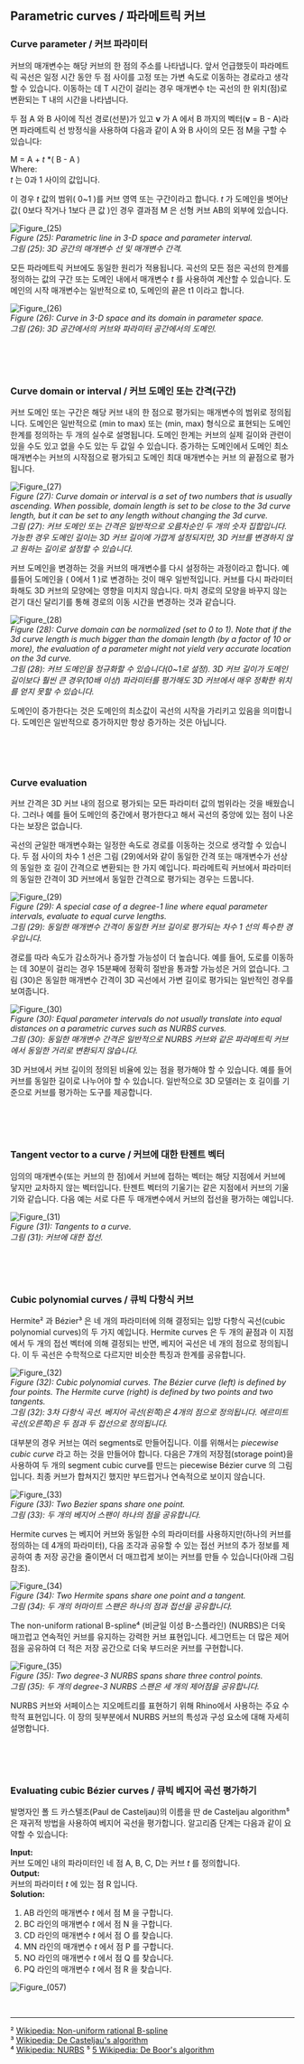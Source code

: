 ## Parametric curves / 파라메트릭 커브

### Curve parameter / 커브 파라미터

커브의 매개변수는 해당 커브의 한 점의 주소를 나타냅니다. 앞서 언급했듯이 파라메트릭 곡선은 일정 시간 동안 두 점 사이를 고정 또는 가변 속도로 이동하는 경로라고 생각할 수 있습니다. 이동하는 데 T 시간이 걸리는 경우 매개변수 t는 곡선의 한 위치(점)로 변환되는 T 내의 시간을 나타냅니다.

두 점 A 와 B 사이에 직선 경로(선분)가 있고 **v** 가 A 에서 B 까지의 벡터(**v** = B - A)라면 파라메트릭 선 방정식을 사용하여 다음과 같이 A 와 B 사이의 모든 점 M을 구할 수 있습니다:

M = A + *t* *( B - A ) <br>
Where: <br>
*t* 는 0과 1 사이의 값입니다.

이 경우 *t* 값의 범위( 0~1 )를 커브 영역 또는 구간이라고 합니다. *t* 가 도메인을 벗어난 값( 0보다 작거나 1보다 큰 값 )인 경우 결과점 M 은 선형 커브 AB의 외부에 있습니다.

![Figure_(25)](https://github.com/user-attachments/assets/66daf3b6-9203-401e-ad21-dd632022a164) <br>
*Figure (25): Parametric line in 3-D space and parameter interval.* <br>
*그림 (25): 3D 공간의 매개변수 선 및 매개변수 간격.*

모든 파라메트릭 커브에도 동일한 원리가 적용됩니다. 곡선의 모든 점은 곡선의 한계를 정의하는 값의 구간 또는 도메인 내에서 매개변수 *t* 를 사용하여 계산할 수 있습니다. 도메인의 시작 매개변수는 일반적으로 t0, 도메인의 끝은 t1 이라고 합니다.

![Figure_(26)](https://github.com/user-attachments/assets/0615a9cf-2997-4bc7-8ce8-f11404440f4a) <br>
*Figure (26): Curve in 3-D space and its domain in parameter space.* <br>
*그림 (26): 3D 공간에서의 커브와 파라미터 공간에서의 도메인.*

<br>
<br>
<br>

### Curve domain or interval / 커브 도메인 또는 간격(구간)

커브 도메인 또는 구간은 해당 커브 내의 한 점으로 평가되는 매개변수의 범위로 정의됩니다. 도메인은 일반적으로 (min to max) 또는 (min, max) 형식으로 표현되는 도메인 한계를 정의하는 두 개의 실수로 설명됩니다. 도메인 한계는 커브의 실제 길이와 관련이 있을 수도 있고 없을 수도 있는 두 값일 수 있습니다. 증가하는 도메인에서 도메인 최소 매개변수는 커브의 시작점으로 평가되고 도메인 최대 매개변수는 커브 의 끝점으로 평가됩니다.

![Figure_(27)](https://github.com/user-attachments/assets/729785fa-d914-4def-a135-bfc24b7df3b5) <br>
*Figure (27): Curve domain or interval is a set of two numbers that is usually ascending. When possible, domain length is set to be close to the 3d curve length, but it can be set to any length without changing the 3d curve.* <br>
*그림 (27): 커브 도메인 또는 간격은 일반적으로 오름차순인 두 개의 숫자 집합입니다. 가능한 경우 도메인 길이는 3D 커브 길이에 가깝게 설정되지만, 3D 커브를 변경하지 않고 원하는 길이로 설정할 수 있습니다.*

커브 도메인을 변경하는 것을 커브의 매개변수를 다시 설정하는 과정이라고 합니다. 예를들어 도메인을 ( 0에서 1 )로 변경하는 것이 매우 일반적입니다.
커브를 다시 파라미터화해도 3D 커브의 모양에는 영향을 미치지 않습니다. 마치 경로의 모양을 바꾸지 않는 걷기 대신 달리기를 통해 경로의 이동 시간을 변경하는 것과 같습니다.

![Figure_(28)](https://github.com/user-attachments/assets/22a9cc2c-6e4e-4bec-9e0b-97268c407072) <br>
*Figure (28): Curve domain can be normalized (set to 0 to 1). Note that if the 3d curve length is much bigger than the domain length (by a factor of 10 or more), the evaluation of a parameter might not yield very accurate location on the 3d curve.* <br>
*그림 (28): 커브 도메인을 정규화할 수 있습니다(0~1로 설정). 3D 커브 길이가 도메인 길이보다 훨씬 큰 경우(10배 이상) 파라미터를 평가해도 3D 커브에서 매우 정확한 위치를 얻지 못할 수 있습니다.*

도메인이 증가한다는 것은 도메인의 최소값이 곡선의 시작을 가리키고 있음을 의미합니다. 도메인은 일반적으로 증가하지만 항상 증가하는 것은 아닙니다.

<br>
<br>
<br>

### Curve evaluation

커브 간격은 3D 커브 내의 점으로 평가되는 모든 파라미터 값의 범위라는 것을 배웠습니다. 그러나 예를 들어 도메인의 중간에서 평가한다고 해서 곡선의 중앙에 있는 점이 나온다는 보장은 없습니다.

곡선의 균일한 매개변수화는 일정한 속도로 경로를 이동하는 것으로 생각할 수 있습니다. 두 점 사이의 차수 1 선은 그림 (29)에서와 같이 동일한 간격 또는 매개변수가 선상의 동일한 호 길이 간격으로 변환되는 한 가지 예입니다. 파라메트릭 커브에서 파라미터의 동일한 간격이 3D 커브에서 동일한 간격으로 평가되는 경우는 드뭅니다.

![Figure_(29)](https://github.com/user-attachments/assets/c52c653c-5a41-4516-a5a7-6572c68fa17f) <br>
*Figure (29): A special case of a degree-1 line where equal parameter intervals, evaluate to equal curve lengths.* <br>
*그림 (29): 동일한 매개변수 간격이 동일한 커브 길이로 평가되는 차수 1 선의 특수한 경우입니다.*

경로를 따라 속도가 감소하거나 증가할 가능성이 더 높습니다. 예를 들어, 도로를 이동하는 데 30분이 걸리는 경우 15분째에 정확히 절반을 통과할 가능성은 거의 없습니다. 그림 (30)은 동일한 매개변수 간격이 3D 곡선에서 가변 길이로 평가되는 일반적인 경우를 보여줍니다.

![Figure_(30)](https://github.com/user-attachments/assets/cf85d47d-9c32-4a9a-b9c8-668ee491fa49) <br>
*Figure (30): Equal parameter intervals do not usually translate into equal distances on a parametric curves such as NURBS curves.* <br>
*그림 (30): 동일한 매개변수 간격은 일반적으로 NURBS 커브와 같은 파라메트릭 커브에서 동일한 거리로 변환되지 않습니다.*

3D 커브에서 커브 길이의 정의된 비율에 있는 점을 평가해야 할 수 있습니다. 예를 들어 커브를 동일한 길이로 나누어야 할 수 있습니다. 일반적으로 3D 모델러는 호 길이를 기준으로 커브를 평가하는 도구를 제공합니다.

<br>
<br>
<br>

### Tangent vector to a curve / 커브에 대한 탄젠트 벡터

임의의 매개변수(또는 커브의 한 점)에서 커브에 접하는 벡터는 해당 지점에서 커브에 닿지만 교차하지 않는 벡터입니다. 탄젠트 벡터의 기울기는 같은 지점에서 커브의 기울기와 같습니다. 다음 예는 서로 다른 두 매개변수에서 커브의 접선을 평가하는 예입니다.

![Figure_(31)](https://github.com/user-attachments/assets/91a6d417-5b32-429b-87fa-c934e311feaf) <br>
*Figure (31): Tangents to a curve.* <br>
*그림 (31): 커브에 대한 접선.*

<br>
<br>
<br>

### Cubic polynomial curves / 큐빅 다항식 커브

Hermite² 과 Bézier³ 은 네 개의 파라미터에 의해 결정되는 입방 다항식 곡선(cubic polynomial curves)의 두 가지 예입니다. Hermite curves 은 두 개의 끝점과 이 지점에서 두 개의 접선 벡터에 의해 결정되는 반면, 베지어 곡선은 네 개의 점으로 정의됩니다. 이 두 곡선은 수학적으로 다르지만 비슷한 특징과 한계를 공유합니다.

![Figure_(32)](https://github.com/user-attachments/assets/a5aac9fe-cb01-44b9-aa60-bbb24dfe1dba) <br>
*Figure (32): Cubic polynomial curves. The Bézier curve (left) is defined by four points. The Hermite curve (right) is defined by two points and two tangents.* <br>
*그림 (32): 3차 다항식 곡선. 베지어 곡선(왼쪽)은 4개의 점으로 정의됩니다. 에르미트 곡선(오른쪽)은 두 점과 두 접선으로 정의됩니다.*

대부분의 경우 커브는 여러 segments로 만들어집니다. 이를 위해서는 *piecewise cubic curve* 라고 하는 것을 만들어야 합니다. 다음은 7개의 저장점(storage point)을 사용하여 두 개의 segment cubic curve를 만드는 piecewise Bézier curve 의 그림입니다. 최종 커브가 합쳐지긴 했지만 부드럽거나 연속적으로 보이지 않습니다.

![Figure_(33)](https://github.com/user-attachments/assets/d762fe0f-c53b-467b-9934-0155179d7836) <br>
*Figure (33): Two Bezier spans share one point.* <br>
*그림 (33): 두 개의 베지어 스팬이 하나의 점을 공유합니다.*

Hermite curves 는 베지어 커브와 동일한 수의 파라미터를 사용하지만(하나의 커브를 정의하는 데 4개의 파라미터), 다음 조각과 공유할 수 있는 접선 커브의 추가 정보를 제공하여 총 저장 공간을 줄이면서 더 매끄럽게 보이는 커브를 만들 수 있습니다(아래 그림 참조).

![Figure_(34)](https://github.com/user-attachments/assets/f5138f00-86c9-4269-a24c-85d63a145f4e) <br>
*Figure (34): Two Hermite spans share one point and a tangent.* <br>
*그림 (34): 두 개의 허마이트 스팬은 하나의 점과 접선을 공유합니다.*

The non-uniform rational B-spline⁴ (비균일 이성 B-스플라인) (NURBS)은 더욱 매끄럽고 연속적인 커브를 유지하는 강력한 커브 표현입니다. 세그먼트는 더 많은 제어점을 공유하여 더 적은 저장 공간으로 더욱 부드러운 커브를 구현합니다.

![Figure_(35)](https://github.com/user-attachments/assets/27851a45-3ba5-439f-9dfe-2f18bcfbf168) <br>
*Figure (35): Two degree-3 NURBS spans share three control points.* <br>
*그림 (35): 두 개의 degree-3 NURBS 스팬은 세 개의 제어점을 공유합니다.*

NURBS 커브와 서페이스는 지오메트리를 표현하기 위해 Rhino에서 사용하는 주요 수학적 표현입니다. 이 장의 뒷부분에서 NURBS 커브의 특성과 구성 요소에 대해 자세히 설명합니다.

<br>
<br>
<br>

### Evaluating cubic Bézier curves / 큐빅 베지어 곡선 평가하기

발명자인 폴 드 카스텔조(Paul de Casteljau)의 이름을 딴 de Casteljau algorithm⁵은 재귀적 방법을 사용하여 베지어 곡선을 평가합니다. 알고리즘 단계는 다음과 같이 요약할 수 있습니다:

**Input:** <br>
커브 도메인 내의 파라미터인 네 점 A, B, C, D는 커브 *t* 를 정의합니다. <br>
**Output:** <br>
커브의 파라미터 *t* 에 있는 점 R 입니다. <br>
**Solution:** <br>
1. AB 라인의 매개변수 *t* 에서 점 M 을 구합니다.
2. BC 라인의 매개변수 *t* 에서 점 N 을 구합니다.
3. CD 라인의 매개변수 *t* 에서 점 O 를 찾습니다.
4. MN 라인의 매개변수 *t* 에서 점 P 를 구합니다.
5. NO 라인의 매개변수 *t* 에서 점 Q 를 찾습니다.
6. PQ 라인의 매개변수 *t* 에서 점 R 을 찾습니다.

![Figure_(057)](https://github.com/user-attachments/assets/bfc628d1-5717-43b1-82e1-cb503885c347)

<br>

---
² [Wikipedia: Non-uniform rational B-spline](https://en.wikipedia.org/wiki/Non-uniform_rational_B-spline) <br>
³ [Wikipedia; De Casteljau's algorithm](https://en.wikipedia.org/wiki/De_Casteljau%27s_algorithm) <br>
⁴ [Wikipedia: NURBS](https://en.wikipedia.org/wiki/Non-uniform_rational_B-spline)
⁵ [5 Wikipedia: De Boor's algorithm](https://en.wikipedia.org/wiki/De_Boor's_algorithm)